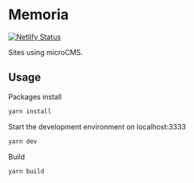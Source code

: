 # Memoria

[![Netlify Status](https://api.netlify.com/api/v1/badges/01f89b6a-48e9-4738-b2ab-294d120c0253/deploy-status)](https://app.netlify.com/sites/memoria-xd/deploys)

Sites using microCMS.

## Usage

Packages install

```sh
yarn install
```

Start the development environment on localhost:3333

```sh
yarn dev
```

Build

```sh
yarn build
```
